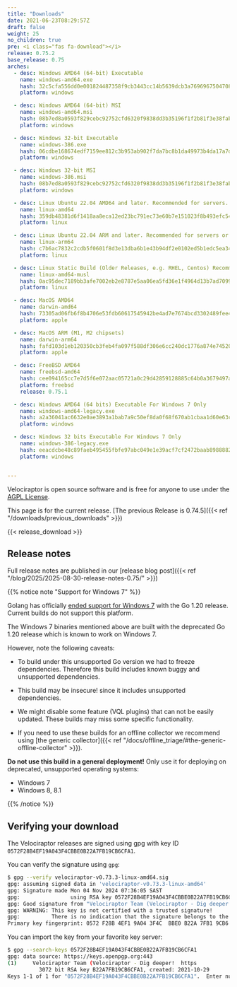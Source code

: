 ```yaml
---
title: "Downloads"
date: 2021-06-23T08:29:57Z
draft: false
weight: 25
no_children: true
pre: <i class="fas fa-download"></i>
release: 0.75.2
base_release: 0.75
arches:
  - desc: Windows AMD64 (64-bit) Executable
    name: windows-amd64.exe
    hash: 32c5cfa556dd0e001824487358f9cb3443cc14b5639dcb3a76969675047085f0
    platform: windows

  - desc: Windows AMD64 (64-bit) MSI
    name: windows-amd64.msi
    hash: 08b7ed8a0593f829cebc92752cfd6320f9838dd3b35196f1f2b81f3e38fab107
    platform: windows

  - desc: Windows 32-bit Executable
    name: windows-386.exe
    hash: 06cdbe168674edf7159ee812c3b953ab902f7da7bc8b1da49973b4da17a7dc4d
    platform: windows

  - desc: Windows 32-bit MSI
    name: windows-386.msi
    hash: 08b7ed8a0593f829cebc92752cfd6320f9838dd3b35196f1f2b81f3e38fab107
    platform: windows

  - desc: Linux Ubuntu 22.04 AMD64 and later. Recommended for servers.
    name: linux-amd64
    hash: 359db48381d6f1418aa8eca12ed23bc791ec73e60b7e151023f8b493efc54771
    platform: linux

  - desc: Linux Ubuntu 22.04 ARM and later. Recommended for servers or containers.
    name: linux-arm64
    hash: c7b6ac7832c2cdb5f0601f8d3e13dba6b1e43b94df2e0102ed5b1edc5ea34292
    platform: linux

  - desc: Linux Static Build (Older Releases, e.g. RHEL, Centos) Recommended for clients.
    name: linux-amd64-musl
    hash: 0ac95dec7189bb3afe7002eb2e8787e5aa06ea5fd36e1f4964d13b7ad7099e26
    platform: linux

  - desc: MacOS AMD64
    name: darwin-amd64
    hash: 73305ad06fb6f8b4706e53fdb60617545942be4ad7e7674bcd3302489fee4e20
    platform: apple

  - desc: MacOS ARM (M1, M2 chipsets)
    name: darwin-arm64
    hash: fafd103d1eb120350cb3feb4fa097f588df306e6cc240dc1776a874e74520cba
    platform: apple

  - desc: FreeBSD AMD64
    name: freebsd-amd64
    hash: cee094165cc7e7d5f6e072aac05721a0c29d42859128885c64b0a3679497a5e7
    platform: freebsd
    release: 0.75.1

  - desc: Windows AMD64 (64 bits) Executable For Windows 7 Only
    name: windows-amd64-legacy.exe
    hash: a2a36041ac6632e0ae3893a1bab7a9c50ef8da0f68f670ab1cbaa1d60e63c885
    platform: windows

  - desc: Windows 32 bits Executable For Windows 7 Only
    name: windows-386-legacy.exe
    hash: eeacdcbe48c89faeb495455fbfe97abc049e1e39acf7cf2472baab8988882f7b
    platform: windows


---
```


Velociraptor is open source software and is free for anyone to use under the
[AGPL License](https://github.com/Velocidex/velociraptor?tab=License-1-ov-file#readme).

This page is for the current release. [The previous Release is 0.74.5]({{< ref "/downloads/previous_downloads" >}})

{{< release_download >}}

## Release notes

Full release notes are published in our [release blog post]({{< ref "/blog/2025/2025-08-30-release-notes-0.75/" >}})

{{% notice note "Support for Windows 7" %}}

Golang has officially [ended support for Windows
7](https://github.com/golang/go/issues/57003) with the Go 1.20
release. Current builds do not support this platform.

The Windows 7 binaries mentioned above are built with the deprecated
Go 1.20 release which is known to work on Windows 7.

However, note the following caveats:

* To build under this unsupported Go version we had to freeze
  dependencies. Therefore this build includes known buggy and
  unsupported dependencies.

* This build may be insecure! since it includes unsupported
  dependencies.

* We might disable some feature (VQL plugins) that can not be easily
  updated. These builds may miss some specific functionality.

* If you need to use these builds for an offline collector we
  recommend using [the generic collector]({{< ref "/docs/offline_triage/#the-generic-offline-collector" >}}).


**Do not use this build in a general deployment!** Only use it for
deploying on deprecated, unsupported operating systems:

* Windows 7
* Windows 8, 8.1

{{% /notice %}}


## Verifying your download

The Velociraptor releases are signed using gpg with key ID
`0572F28B4EF19A043F4CBBE0B22A7FB19CB6CFA1`.

You can verify the signature using `gpg`:

```sh
$ gpg --verify velociraptor-v0.73.3-linux-amd64.sig
gpg: assuming signed data in 'velociraptor-v0.73.3-linux-amd64'
gpg: Signature made Mon 04 Nov 2024 07:36:05 SAST
gpg:                using RSA key 0572F28B4EF19A043F4CBBE0B22A7FB19CB6CFA1
gpg: Good signature from "Velociraptor Team (Velociraptor - Dig deeper!  https://docs.velociraptor.app/) <support@velocidex.com>" [unknown]
gpg: WARNING: This key is not certified with a trusted signature!
gpg:          There is no indication that the signature belongs to the owner.
Primary key fingerprint: 0572 F28B 4EF1 9A04 3F4C  BBE0 B22A 7FB1 9CB6 CFA1

```

You can import the key from your favorite key server:

```sh
$ gpg --search-keys 0572F28B4EF19A043F4CBBE0B22A7FB19CB6CFA1
gpg: data source: https://keys.openpgp.org:443
(1)     Velociraptor Team (Velociraptor - Dig deeper!  https
          3072 bit RSA key B22A7FB19CB6CFA1, created: 2021-10-29
Keys 1-1 of 1 for "0572F28B4EF19A043F4CBBE0B22A7FB19CB6CFA1".  Enter number(s), N)ext, or Q)uit >
```
